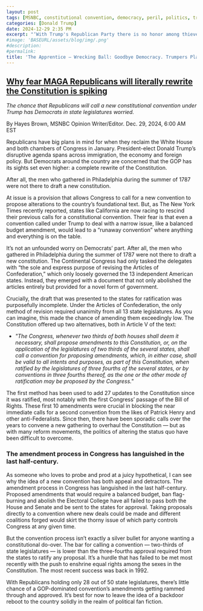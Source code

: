 ```yaml
---
layout: post
tags: [MSNBC, constitutional convention, democracy, peril, politics, trumpers]
categories: [Donald Trump]
date: 2024-12-29 2:35 PM
excerpt: "‘With Trump's Republican Party there is no honor among thieves’: Rep. Becca Balint (D-VT)"
#image: 'BASEURL/assets/blog/img/.png'
#description:
#permalink:
title: 'The Apprentice – Wrecking Ball: Goodbye Democracy. Trumpers Plan Constitutional Constitutional Convention to Rewrite It For Themselves'
---
```



## [Why fear MAGA Republicans will literally rewrite the Constitution is spiking](https://www.msnbc.com/opinion/msnbc-opinion/trump-republicans-constitution-convention-rcna185464)

*The chance that Republicans will call a new constitutional convention under Trump has Democrats in state legislatures worried.*

By Hayes Brown, MSNBC Opinion Writer/Editor. Dec. 29, 2024, 6:00 AM EST

Republicans have big plans in mind for when they reclaim the White House and both chambers of Congress in January. President-elect Donald Trump’s disruptive agenda spans across immigration, the economy and foreign policy. But Democrats around the country are concerned that the GOP has its sights set even higher: a complete rewrite of the Constitution.

After all, the men who gathered in Philadelphia during the summer of 1787 were not there to draft a new constitution.

At issue is a provision that allows Congress to call for a new convention to propose alterations to the country’s foundational text. But, as The New York Times recently reported, states like California are now racing to rescind their previous calls for a constitutional convention. Their fear is that even a convention called under Trump to deal with a narrow issue, like a balanced budget amendment, would lead to a “runaway convention” where anything and everything is on the table.

It’s not an unfounded worry on Democrats’ part. After all, the men who gathered in Philadelphia during the summer of 1787 were not there to draft a new constitution. The Continental Congress had only tasked the delegates with “the sole and express purpose of revising the Articles of Confederation,” which only loosely governed the 13 independent American states. Instead, they emerged with a document that not only abolished the articles entirely but provided for a novel form of government.

Crucially, the draft that was presented to the states for ratification was purposefully incomplete. Under the Articles of Confederation, the only method of revision required unanimity from all 13 state legislatures. As you can imagine, this made the chance of amending them exceedingly low. The Constitution offered up two alternatives, both in Article V of the text:

- *"The Congress, whenever two thirds of both houses shall deem it necessary, shall propose amendments to this Constitution, or, on the application of the legislatures of two thirds of the several states, shall call a convention for proposing amendments, which, in either case, shall be valid to all intents and purposes, as part of this Constitution, when ratified by the legislatures of three fourths of the several states, or by conventions in three fourths thereof, as the one or the other mode of ratification may be proposed by the Congress."*

The first method has been used to add 27 updates to the Constitution since it was ratified, most notably with the first Congress’ passage of the Bill of Rights. These first 10 amendments were crucial in blocking the near immediate calls for a second convention from the likes of Patrick Henry and other anti-Federalists. Since then, there have been sporadic calls over the years to convene a new gathering to overhaul the Constitution — but as with many reform movements, the politics of altering the status quo have been difficult to overcome.

### The amendment process in Congress has languished in the last half-century.

As someone who loves to probe and prod at a juicy hypothetical, I can see why the idea of a new convention has both appeal and detractors. The amendment process in Congress has languished in the last half-century. Proposed amendments that would require a balanced budget, ban flag-burning and abolish the Electoral College have all failed to pass both the House and Senate and be sent to the states for approval. Taking proposals directly to a convention where new deals could be made and different coalitions forged would skirt the thorny issue of which party controls Congress at any given time.

But the convention process isn’t exactly a silver bullet for anyone wanting a constitutional do-over. The bar for calling a convention — two-thirds of state legislatures — is lower than the three-fourths approval required from the states to ratify any proposal. It’s a hurdle that has failed to be met most recently with the push to enshrine equal rights among the sexes in the Constitution. The most recent success was back in 1992.

With Republicans holding only 28 out of 50 state legislatures, there’s little chance of a GOP-dominated convention’s amendments getting rammed through and approved. It’s best for now to leave the idea of a backdoor reboot to the country solidly in the realm of political fan fiction.

